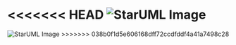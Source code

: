
<<<<<<< HEAD
<img src="https://static.javatpoint.com/tutorial/uml/images/uml-tools1.png" alt="StarUML Image">
=======
<img src="https://static.javatpoint.com/tutorial/uml/images/uml-tools1.png" alt="StarUML Image">
>>>>>>> 038b0f1d5e606168dff72ccdfddf4a41a7498c28
